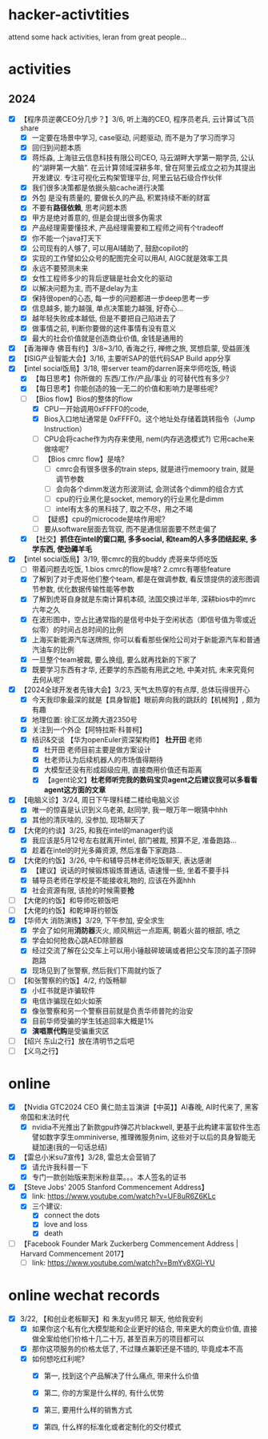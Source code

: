 # hacker-activtities
attend some hack activities, leran from great people...
# activities
## 2024
- [x] 【程序员逆袭CEO分几步？】3/6, 听上海的CEO, 程序员老兵, 云计算试飞员share
  - [x] 一定要在场景中学习, case驱动, 问题驱动, 而不是为了学习而学习
  - [x] 回归到问题本质
  - [x] 蒋烁淼, 上海驻云信息科技有限公司CEO, 马云湖畔大学第一期学员, 公认的“湖畔第一大脑”. 在云计算领域深耕多年, 曾在阿里云成立之初为其提出开发建议. 专注可视化云构架管理平台, 阿里云钻石级合作伙伴
  - [x] 我们很多决策都是依据头脑cache进行决策
  - [x] 外包 是没有质量的, 要做长久的产品, 积累持续不断的财富
  - [x] 不要有**路径依赖**, 思考问题本质
  - [x] 甲方是绝对善意的, 但是会提出很多伪需求
  - [x] 产品经理需要懂技术, 产品经理需要和工程师之间有个tradeoff
  - [x] 你不能一个java打天下
  - [x] 公司现有的人够了, 可以用AI辅助了, 鼓励copilot的
  - [x] 实现的工作譬如公众号的配图完全可以用AI, AIGC就是效率工具
  - [x] 永远不要预测未来
  - [x] 女性工程师多少的背后逻辑是社会文化的驱动
  - [x] 以解决问题为主, 而不是delay为主
  - [x] 保持很open的心态, 每一步的问题都进一步deep思考一步
  - [x] 信息越多, 能力越强, 单点决策能力越强, 好奇心...
  - [x] 越年轻失败成本越低, 但是不要把自己陷进去了
  - [x] 做事情之前, 判断你要做的这件事情有没有意义
  - [x] 最大的社会价值就是创造商业价值, 金钱是通用的
- [x] 【香海禅寺 佛音有约】3/8~3/10, 香海之行, 禅修之旅, 冥想启蒙, 受益匪浅
- [x] 【ISIG产业智能大会】3/16, 主要听SAP的低代码SAP Build app分享
- [x] 【intel social饭局】3/18, 带server team的darren哥来华师吃饭, 畅谈
  - [x] 【每日思考】你所做的 东西/工作/产品/事业 的可替代性有多少?
  - [x] 【每日思考】你能创造的独一无二的价值和影响力是哪些呢?
  - [ ] 【Bios flow】Bios的整体的flow
    - [x] CPU一开始调用0xFFFF0的code, 
    - [x] Bios入口地址通常是 0xFFFF0。这个地址处存储着跳转指令（Jump Instruction）
    - [ ] CPU会将cache作为内存来使用, nem(内存逃逸模式?) 它用cache来做啥呢?
    - [ ] 【Bios cmrc flow】是啥?
      - [ ] cmrc会有很多很多的train steps, 就是进行memoory train, 就是调节参数
      - [ ] 会向各个dimm发送方形波测试, 会测试各个dimm的组合方式
      - [ ] cpu的行业黑化是socket, memory的行业黑化是dimm
      - [ ] intel有太多的黑科技了, 取之不尽，用之不竭
    - [ ] 【疑惑】cpu的microcode是啥作用呢?
    - [ ] 要从software层面去驾驭, 而不是通信层面要不然走偏了
  - [x] 【社交】**抓住在intel的窗口期, 多多social, 和team的人多多团结起来, 多学东西, 使劲薅羊毛** 
- [x] 【intel social饭局】3/19, 带cmrc的我的buddy 虎哥来华师吃饭
  - [ ] 带着问题去吃饭, 1.bios cmrc的flow是啥? 2.cmrc有哪些feature
  - [x] 了解到了对于虎哥他们整个team, 都是在做调参数, 看反馈提供的波形图调节参数, 优化数据传输性能等参数
  - [x] 了解到虎哥自身就是东南计算机本硕, 法国交换过半年, 深耕bios中的mrc六年之久
  - [x] 在波形图中，空占比通常指的是信号中处于空闲状态（即信号值为零或近似零）的时间占总时间的比例
  - [x] 上海买新能源汽车送牌照, 你可以看看那些保险公司对于新能源汽车和普通汽油车的比例
  - [x] 一旦整个team被裁, 要么换组, 要么就再找新的下家了
  - [x] 既要学习东西有才华, 还要学的东西能有用武之地, 中美对抗, 未来究竟何去何从呢? 
- [x] 【2024全球开发者先锋大会】3/23, 天气太热穿的有点厚, 总体玩得很开心
  - [x] 今天我印象最深的就是【具身智能】眼前奔向我的跳跃的【机械狗】, 颇为有趣 
  - [x] 地理位置: 徐汇区龙腾大道2350号
  - [x] 关注到一个外企【阿特拉斯·科普柯】
  - [x] 结识&交谈 【华为openEuler资深架构师】 **杜开田** 老师
    - [x] 杜开田 老师目前主要是做方案设计
    - [x] 杜老师认为后续机器人的市场值得期待
    - [x] 大模型还没有形成超级应用, 直接商用价值还有距离
    - [x] 【agent论文】**杜老师听完我的数码宝贝agent之后建议我可以多看看agent这方面的文章**     
- [x] 【电脑义诊】3/24, 周日下午理科楼二楼给电脑义诊
  - [x] 唯一的惊喜是认识到义乌老弟, 赵同学, 我一眼万年一眼猜中hhh
  - [x] 其他的清灰啥的, 没参加, 现场聊天了
- [x] 【大佬的约谈】3/25, 和我在intel的manager约谈
  - [x] 我应该是5月12号左右就离开intel, 部门被裁, 预算不足, 准备跑路...
  - [x] 趁着在intel的时光多薅资源, 然后准备下家跑路...
- [x] 【大佬的约饭】3/26, 中午和辅导员林老师吃饭聊天, 表达感谢
  - [x] 【建议】说话的时候锻炼锻炼普通话, 语速慢一些, 坐着不要手抖
  - [x] 辅导员老师在学校是不能接收礼物的, 应该在外面hhh
  - [x] 社会资源有限, 该抢的时候需要**抢**
- [ ] 【大佬的约饭】和导师吃顿饭吧    
- [ ] 【大佬的约饭】和乾坤哥约顿饭
- [x] 【华师大 消防演练】3/29, 下午参加, 安全求生
  - [x] 学会了如何用**消防器**灭火, 顺风稍远一点距离, 朝着火苗的根部, 喷之
  - [x] 学会如何抢救心跳AED除颤器
  - [x] 经过交流了解在公交车上可以用小锤敲碎玻璃或者把公交车顶的盖子顶碎跑路
  - [x] 现场见到了张警察, 然后我们下周就约饭了
- [ ] 【和张警察的约饭】4/2, 约饭畅聊
  - [x] 小红书就是诈骗软件
  - [x] 电信诈骗现在如火如荼
  - [x] 像张警察和另一个警察目前就是负责华师普陀的治安
  - [x] 目前华师受骗的学生钱追回率大概是1%
  - [x] **演唱票代购**是受骗重灾区       
- [ ] 【绍兴 东山之行】放在清明节之后吧
- [ ] 【义乌之行】
# online
- [x] 【Nvidia GTC2024 CEO 黄仁勋主旨演讲【中英】】AI春晚, AI时代来了, 黑客帝国和末法时代
  - [x] nvidia不光推出了新款gpu炸弹芯片blackwell, 更基于此构建丰富软件生态譬如数字孪生omminiverse, 推理微服务nim, 这些对于以后的具身智能无疑加速(我的一句话总结) 
- [x] 【雷总小米su7宣传】3/28, 雷总太会营销了
  - [x] 请允许我科普一下
  - [x] 专门一款创始版来割米粉韭菜。。。本人签名的证书
- [x] 【Steve Jobs' 2005 Stanford Commencement Address】
  - [x] link: https://www.youtube.com/watch?v=UF8uR6Z6KLc
  - [x] 三个建议:
    - [x] connect the dots
    - [x] love and loss
    - [x] death 
- [ ] 【Facebook Founder Mark Zuckerberg Commencement Address | Harvard Commencement 2017】
  - [ ] link: https://www.youtube.com/watch?v=BmYv8XGl-YU  
# online wechat records
- [x] 3/22, 【和创业老板聊天】和 朱友yu师兄 聊天, 他给我安利
  - [x] 如果你这个私有化大模型能和企业更好的结合, 带来更大的商业价值, 直接做全案给他们价格十几二十万, 甚至百来万的项目都可以
  - [x] 那你这项服务的价格太低了, 不过赚点兼职还是不错的, 毕竟成本不高
  - [x] 如何想吃红利呢?
    - [x] 第一, 找到这个产品解决了什么痛点, 带来什么价值
    - [x] 第二, 你的方案是什么样的, 有什么优势
    - [x] 第三, 要用什么样的销售方式
    - [x] 第四, 什么样的标准化或者定制化的交付模式
   

